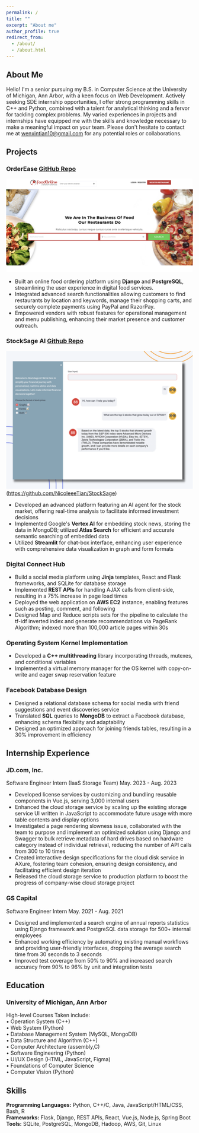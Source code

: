 ```yaml
---
permalink: /
title: ""
excerpt: "About me"
author_profile: true
redirect_from: 
  - /about/
  - /about.html
---
```


## About Me
Hello! I'm a senior pursuing my B.S. in Computer Science at the University of Michigan, Ann Arbor, with a keen focus on Web Development. Actively seeking SDE internship opportunities, I offer strong programming skills in C++ and Python, combined with a talent for analytical thinking and a fervor for tackling complex problems. My varied experiences in projects and internships have equipped me with the skills and knowledge necessary to make a meaningful impact on your team. Please don't hesitate to contact me at wenxintian10@gmail.com for any potential roles or collaborations.

## Projects
### OrderEase **[GitHub Repo](https://github.com/NicoleeeTian/OrderEase)**
[![OrderEase](images/orderease.png)](https://github.com/NicoleeeTian/OrderEase)
- Built an online food ordering platform using **Django** and **PostgreSQL**, streamlining the user experience in digital food services.
- Integrated advanced search functionalities allowing customers to find restaurants by location and keywords, manage their shopping carts, and securely complete payments using PayPal and RazorPay.
- Empowered vendors with robust features for operational management and menu publishing, enhancing their market presence and customer outreach.

### StockSage AI **[Github Repo](https://github.com/NicoleeeTian/StockSage)**
![StockSageAI Image](images/stock.png)(https://github.com/NicoleeeTian/StockSage)
- Developed an advanced platform featuring an AI agent for the stock market, offering real-time analysis to facilitate informed investment decisions
- Implemented Google's **Vertex AI** for embedding stock news, storing the data in MongoDB; utilized **Atlas Search** for efficient and accurate semantic searching of embedded data
- Utilized **Streamlit** for chat-box interface, enhancing user experience with comprehensive data visualization in graph and form formats

### Digital Connect Hub
-	Build a social media platform using **Jinja** templates, React and Flask frameworks, and SQLite for database storage
-	Implemented **REST APIs** for handling AJAX calls from client-side, resulting in a 75% increase in page load times
-	Deployed the web application on **AWS EC2** instance, enabling features such as posting, comment, and following
-	Designed Map and Reduce scripts sets for the pipeline to calculate the tf-idf inverted index and generate recommendations via PageRank Algorithm; indexed more than 100,000 article pages within 30s

### Operating System Kernel Implementation
- Developed a **C++ multithreading** library incorporating threads, mutexes, and conditional variables
- Implemented a virtual memory manager for the OS kernel with copy-on-write and eager swap reservation feature

### Facebook Database Design
- Designed a relational database schema for social media with friend suggestions and event discoveries service
- Translated **SQL** queries to **MongoDB** to extract a Facebook database, enhancing schema flexibility and adaptability
- Designed an optimized approach for joining friends tables, resulting in a 30% improvement in efficiency

## Internship Experience
### JD.com, Inc.
Software Engineer Intern (IaaS Storage Team) May. 2023 - Aug. 2023 
- Developed license services by customizing and bundling reusable components in Vue.js, serving 3,000 internal users
- Enhanced the cloud storage service by scaling up the existing storage service UI written in JavaScript to accommodate future usage with more table contents and display options
- Investigated a page rendering slowness issue, collaborated with the team to purpose and implement an optimized solution using Django and Swagger to bulk retrieve metadata of hard drives based on hardware category instead of individual retrieval, reducing the number of API calls from 300 to 10 times
- Created interactive design specifications for the cloud disk service in AXure, fostering team cohesion, ensuring design consistency, and facilitating efficient design iteration
- Released the cloud storage service to production platform to boost the progress of company-wise cloud storage project

### GS Capital
Software Engineer Intern May. 2021 - Aug. 2021
- Designed and implemented a search engine of annual reports statistics using Django framework and PostgreSQL data storage for 500+ internal employees
- Enhanced working efficiency by automating existing manual workflows and providing user-friendly interfaces, dropping the average search time from 30 seconds to 3 seconds
- Improved test coverage from 50% to 90% and increased search accuracy from 90% to 96% by unit and integration tests

## Education
### University of Michigan, Ann Arbor 
High-level Courses Taken include: <br>
•	 Operation System (C++) <br>
•	 Web System (Python) <br>
•	 Database Management System (MySQL, MongoDB) <br>
•	 Data Structure and Algorithm (C++) <br>
•	 Computer Architecture (assembly,C) <br>
•	 Software Engineering (Python) <br>
•	 UI/UX Design (HTML, JavaScript, Figma) <br>
•	 Foundations of Computer Science <br>
•	 Computer Vision (Python) <br>

## Skills
**Programming Languages:** Python, C++/C, Java, JavaScript/HTML/CSS, Bash, R <br>
**Frameworks:** Flask, Django, REST APIs, React, Vue.js, Node.js, Spring Boot <br>
**Tools:** SQLite, PostgreSQL, MongoDB, Hadoop, AWS, Git, Linux <br>